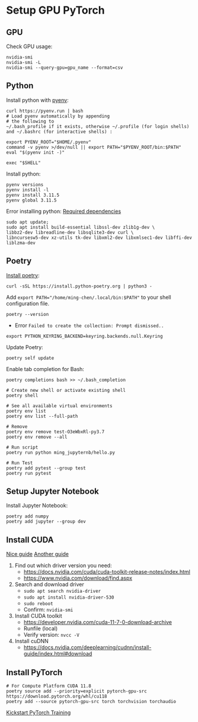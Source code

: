 # Setup GPU PyTorch

## GPU

Check GPU usage:

```shell
nvidia-smi
nvidia-smi -L
nvidia-smi --query-gpu=gpu_name --format=csv
```

## Python

Install python with [pyenv](https://github.com/pyenv/pyenv):

```shell
curl https://pyenv.run | bash
# Load pyenv automatically by appending
# the following to 
~/.bash_profile if it exists, otherwise ~/.profile (for login shells)
and ~/.bashrc (for interactive shells) :

export PYENV_ROOT="$HOME/.pyenv"
command -v pyenv >/dev/null || export PATH="$PYENV_ROOT/bin:$PATH"
eval "$(pyenv init -)"
```

`exec "$SHELL"`

Install python:

```shell
pyenv versions
pyenv install -l
pyenv install 3.11.5
pyenv global 3.11.5
```

Error installing python:
[Required dependencies](https://github.com/pyenv/pyenv/wiki#suggested-build-environment)

```shell
sudo apt update; 
sudo apt install build-essential libssl-dev zlib1g-dev \
libbz2-dev libreadline-dev libsqlite3-dev curl \
libncursesw5-dev xz-utils tk-dev libxml2-dev libxmlsec1-dev libffi-dev liblzma-dev
```

## Poetry

[Install poetry](https://python-poetry.org/docs/):

```shell
curl -sSL https://install.python-poetry.org | python3 -
```

Add `export PATH="/home/ming-chen/.local/bin:$PATH"` to your shell configuration file.

`poetry --version`

- Error `Failed to create the collection: Prompt dismissed..`

```shell
export PYTHON_KEYRING_BACKEND=keyring.backends.null.Keyring
```

Update Poetry:

```shell
poetry self update
```

Enable tab completion for Bash:

```shell
poetry completions bash >> ~/.bash_completion
```

```shell
# Create new shell or activate existing shell
poetry shell

# See all available virtual environments
poetry env list
poetry env list --full-path

# Remove
poetry env remove test-O3eWbxRl-py3.7
poetry env remove --all

# Run script
poetry run python ming_jupyternb/hello.py

# Run Test
poetry add pytest --group test
poetry run pytest
```

## Setup Jupyter Notebook

Install Jupyter Notebook:

```shell
poetry add numpy
poetry add jupyter --group dev
```

## Install CUDA

[Nice guide](https://medium.com/ibm-data-ai/straight-forward-way-to-update-cuda-cudnn-and-nvidia-driver-and-cudnn-80118add9e53)
[Another guide](https://askubuntu.com/questions/1077061/how-do-i-install-nvidia-and-cuda-drivers-into-ubuntu)

1. Find out which driver version you need:
    - <https://docs.nvidia.com/cuda/cuda-toolkit-release-notes/index.html>
    - <https://www.nvidia.com/download/find.aspx>
2. Search and download driver
    - `sudo apt search nvidia-driver`
    - `sudo apt install nvidia-driver-530`
    - `sudo reboot`
    - Confirm: `nvidia-smi`
3. Install CUDA toolkit
    - <https://developer.nvidia.com/cuda-11-7-0-download-archive>
    - Runfile (local)
    - Verify version: `nvcc -V`
4. Install cuDNN
    - <https://docs.nvidia.com/deeplearning/cudnn/install-guide/index.html#download>

## Install PyTorch

```shell
# For Compute Platform CUDA 11.8 
poetry source add --priority=explicit pytorch-gpu-src https://download.pytorch.org/whl/cu118
poetry add --source pytorch-gpu-src torch torchvision torchaudio
```

[Kickstart PyTorch Training](https://cnvrg.io/pytorch-cuda/)
